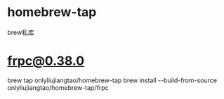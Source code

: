 # homebrew-tap
brew私库


# frpc@0.38.0
brew tap onlyliujiangtao/homebrew-tap
brew install --build-from-source onlyliujiangtao/homebrew-tap/frpc
